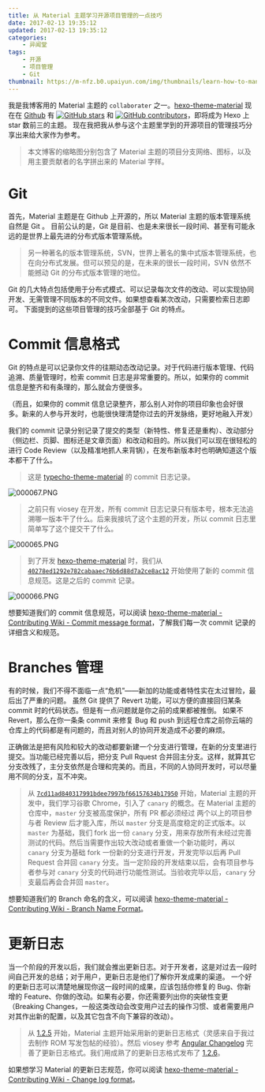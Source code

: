 ```yaml
---
title: 从 Material 主题学习开源项目管理的一点技巧
date: 2017-02-13 19:35:12
updated: 2017-02-13 19:35:12
categories:
    - 异闻堂
tags:
    - 开源
    - 项目管理
    - Git
thumbnail: https://m-nfz.b0.upaiyun.com/img/thumbnails/learn-how-to-manage-a-open-source-project-from-material.png!blogth
---
```


我是我博客用的 Material 主题的 `collaborater` 之一。[hexo-theme-material](https://material.viosey.com) 现在在 [Github](https://github.com/viosey/hexo-theme-material) 有 [![GitHub stars](https://img.shields.io/github/stars/viosey/hexo-theme-material.svg?style=flat-square)](https://github.com/viosey/hexo-theme-material/stargazers) 和 [![GitHub contributors](https://img.shields.io/github/contributors/viosey/hexo-theme-material.svg?style=flat-square)](https://github.com/viosey/hexo-theme-material)，即将成为 Hexo 上 star 数前三的主题。
现在我把我从参与这个主题里学到的开源项目的管理技巧分享出来给大家作为参考。

<!--more-->

> 本文博客的缩略图分别包含了 Material 主题的项目分支网络、图标，以及用主要贡献者的名字拼出来的 Material 字样。

# Git

首先，Material 主题是在 Github 上开源的，所以 Material 主题的版本管理系统自然是 Git 。
目前公认的是，Git 是目前、也是未来很长一段时间、甚至有可能永远的是世界上最先进的分布式版本管理系统。

> 另一种著名的版本管理系统，SVN，世界上著名的集中式版本管理系统，也在向分布式发展。但可以预见的是，在未来的很长一段时间，SVN 依然不能撼动 Git 的分布式版本管理的地位。

Git 的几大特点包括使用于分布式模式、可以记录每次文件的改动、可以实现协同开发、无需管理不同版本的不同文件。如果想查看某次改动，只需要检索日志即可。
下面提到的这些项目管理的技巧全部基于 Git 的特点。

# Commit 信息格式

Git 的特点是可以记录你文件的往期动态改动记录。对于代码进行版本管理、代码追溯、质量管理时，检索 commit 日志是非常重要的。所以，如果你的 commit 信息是整齐和有条理的，那么就会方便很多。

（而且，如果你的 commit 信息记录整齐，那么别人对你的项目印象也会好很多。新来的人参与开发时，也能很快理清楚你过去的开发脉络，更好地融入开发）

我们的 commit 记录分别记录了提交的类型（新特性、修复还是重构）、改动部分（侧边栏、页脚、图标还是文章页面）和改动和目的。所以我们可以现在很轻松的进行 Code Review（以及精准地抓人来背锅），在发布新版本时也明确知道这个版本都干了什么。

> 这是 [typecho-theme-material](https://github.com/viosey/typecho-theme-material) 的 commit 日志记录。

![000067.PNG](https://p0.ssl.qhmsg.com/t01a374d65e134553df.png)

> 之前只有 viosey 在开发，所有 commit 日志记录只有版本号，根本无法追溯哪一版本干了什么。后来我接坑了这个主题的开发，所以 commit 日志里简单写了这个提交干了什么。

![000065.PNG](https://p0.ssl.qhmsg.com/t017650248846472855.png)

> 到了开发 [hexo-theme-material](https://github.com/viosey/hexo-theme-material) 时，我们从 [`40278ed1292e782cabaaec76b6d88d7a2ce8ac12`](https://github.com/viosey/hexo-theme-material/commit/40278ed1292e782cabaaec76b6d88d7a2ce8ac12) 开始使用了新的 commit 信息规范。这是之后的 commit 记录。

![000066.PNG](https://p0.ssl.qhmsg.com/t0162956ac5481e91f2.png)

想要知道我们的 commit 信息规范，可以阅读 [hexo-theme-material - Contributing Wiki - Commit message format](https://github.com/viosey/hexo-theme-material/wiki/Commit-message-format)，了解我们每一次 commit 记录的详细含义和规范。

# Branches 管理

有的时候，我们不得不面临一点“危机”——新加的功能或者特性实在太过冒险，最后出了严重的问题。
虽然 Git 提供了 Revert 功能，可以方便的直接回归某条 commit 时的代码状态。但是有一点问题就是你之前的成果都被推倒。
如果不 Revert，那么在你一条条 commit 来修复 Bug 和 push 到远程仓库之前你云端的仓库上的代码都是有问题的，而且对别人的协同开发造成不必要的麻烦。

正确做法是把有风险和较大的改动都要新建一个分支进行管理，在新的分支里进行提交。当功能已经完善以后，把分支 Pull Rquest 合并回主分支。这样，就算其它分支改残了，主分支依然是合理和完美的。而且，不同的人协同开发时，可以尽量用不同的分支，互不冲突。

> 从 [`7cd11ad840317991bdee7997bf66157634b17950`](https://github.com/viosey/hexo-theme-material/commit/7cd11ad840317991bdee7997bf66157634b17950) 开始，Material 主题的开发中，我们学习谷歌 Chrome，引入了 `canary` 的概念。在 Material 主题的仓库中，`master` 分支被高度保护，所有 PR 都必须经过 两个以上的项目参与者 Review 后才能入库，所以 `master` 分支是高度稳定的正式版本。以 `master` 为基础，我们 fork 出一份 `canary` 分支，用来存放所有未经过完善测试的代码。然后当需要作出较大改动或者重做一个新功能时，再以 `canary` 分支为基础 fork 一份新的分支进行开发，开发完毕以后再 Pull Request 合并回 `canary` 分支。当一定阶段的开发结束以后，会有项目参与者参与对 `canary` 分支的代码进行功能性测试。当验收完毕以后，`canary` 分支最后再会合并回 `master`。

想要知道我们的 Branch 命名的含义，可以阅读 [hexo-theme-material - Contributing Wiki - Branch Name Format](https://github.com/viosey/hexo-theme-material/wiki/Branch-Name-Format)。

# 更新日志

当一个阶段的开发以后，我们就会推出更新日志。对于开发者，这是对过去一段时间自己开发的总结；对于用户，更新日志是他们了解你开发成果的渠道。
一个好的更新日志可以清楚地展现你这一段时间的成果，应该包括你修复的 Bug、你新增的 Feature、你做的改动。如果有必要，你还需要列出你的突破性变更（Breaking Changes，一般这类改动会改变用户过去的操作习惯、或者需要用户对其作出新的配置，以及其它包含不向下兼容的改动）。

> 从 [1.2.5](https://github.com/viosey/hexo-theme-material/releases/tag/1.2.5) 开始，Material 主题开始采用新的更新日志格式（灵感来自于我过去制作 ROM 写发包帖的经验）。然后 viosey 参考 [Angular Changelog](https://github.com/angular/angular.js/blob/master/CHANGELOG.md) 完善了更新日志格式。我们用成熟了的更新日志格式发布了 [1.2.6](https://github.com/viosey/hexo-theme-material/releases/tag/1.2.6)。

如果想学习 Material 的更新日志规范，你可以阅读 [hexo-theme-material - Contributing Wiki - Change log format](https://github.com/viosey/hexo-theme-material/wiki/Change-log-format)。

